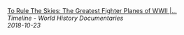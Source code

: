 <!--2024-07-21 00:18:13-->
<div class="yb">
  <a class="nodecor" href="/index.html?istoriya/to_rule_the_skies_the_greatest_fighter_planes_of_wwii_classic_fighter_timeline">
    <img class="preview" data-videoid="8LAc_-ENRKw" src="https://i.ytimg.com/vi/8LAc_-ENRKw/hqdefault.jpg" align="middle" alt="">
  </a>
  <div class="inlbl text">
    <a class="nodecor" href="/index.html?istoriya/to_rule_the_skies_the_greatest_fighter_planes_of_wwii_classic_fighter_timeline">To Rule The Skies: The Greatest Fighter Planes of WWII |...</a><br>
    <i class="smaller2">Timeline - World History Documentaries</i><br>
    <i class="smaller3">2018-10-23</i>
  </div>
</div>
